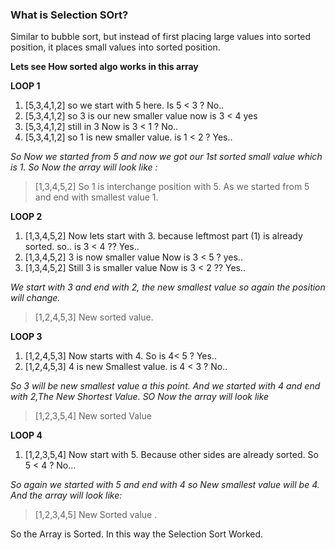 ### What is Selection SOrt?

Similar to bubble sort, but instead of first placing large values into sorted position, it places small values into sorted position.

**Lets see How sorted algo works in this array**

**LOOP 1**

1. [5,3,4,1,2] so we start with 5 here. Is 5 < 3 ? No..
2. [5,3,4,1,2] so 3 is our new smaller value now is 3 < 4 yes
3. [5,3,4,1,2] still in 3 Now is 3 < 1 ? No..
4. [5,3,4,1,2] so 1 is new smaller value. is 1 < 2 ? Yes..

_So Now we started from 5 and now we got our 1st sorted small value which is 1. So Now the array will look like :_

> [1,3,4,5,2] So 1 is interchange position with 5. As we started from 5 and end with smallest value 1.

**LOOP 2**

1. [1,3,4,5,2] Now lets start with 3. because leftmost part (1) is already sorted. so.. is 3 < 4 ?? Yes..
2. [1,3,4,5,2] 3 is now smaller value Now is 3 < 5 ? yes..
3. [1,3,4,5,2] Still 3 is smaller value Now is 3 < 2 ?? Yes..

_We start with 3 and end with 2, the new smallest value so again the position will change._

> [1,2,4,5,3] New sorted value.

**LOOP 3**

1. [1,2,4,5,3] Now starts with 4. So is 4< 5 ? Yes..
2. [1,2,4,5,3] 4 is new Smallest value. is 4 < 3 ? No..

_So 3 will be new smallest value a this point. And we started with 4 and end with 2,The New Shortest Value. SO Now the array will look like_

> [1,2,3,5,4] New sorted Value

**LOOP 4**

1. [1,2,3,5,4] Now start with 5. Because other sides are already sorted. So 5 < 4 ? No...

_So again we started with 5 and end with 4 so New smallest value will be 4. And the array will look like:_

> [1,2,3,4,5] New Sorted value .

So the Array is Sorted. In this way the Selection Sort Worked.
